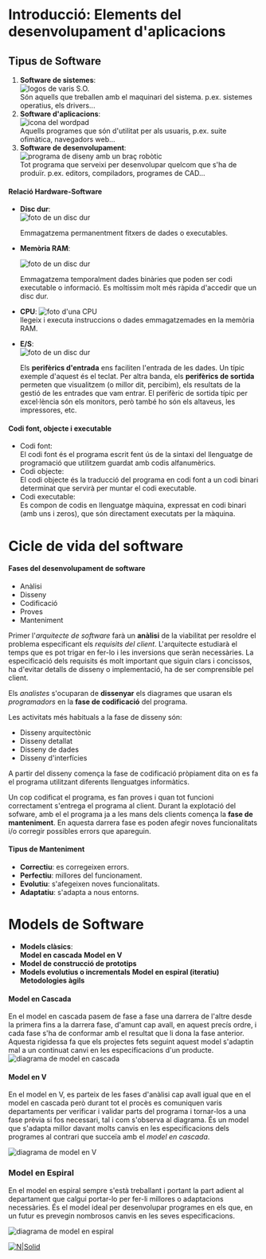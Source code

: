 # Introducció: Elements del desenvolupament d'aplicacions    
## Tipus de Software  
1. **Software de sistemes**:  
   ![logos de varis S.O.](https://raw.githubusercontent.com/jesus-zafra/Apuntes_UF1_1/main/so-icons.jpg)  
   Són aquells que treballen amb el maquinari del sistema. p.ex. sistemes operatius, els drivers...  
2. **Software d'aplicacions**:  
   ![icona del wordpad](https://raw.githubusercontent.com/jesus-zafra/Apuntes_UF1_1/main/wordpad-paint.jpg)  
    Aquells programes que són d'utilitat per als usuaris, p.ex. suite ofimàtica, navegadors web...
3. **Software de desenvolupament**: 
   ![programa de diseny amb un braç robòtic](https://raw.githubusercontent.com/jesus-zafra/Apuntes_UF1_1/main/autocad-brazo-robot.jpg)  
    Tot programa que serveixi per desenvolupar quelcom que s'ha de produïr. p.ex. editors, compiladors, programes de CAD...
  
#### Relació Hardware-Software  
* **Disc dur**:  
   ![foto de un disc dur](https://raw.githubusercontent.com/jesus-zafra/Apuntes_UF1_1/main/disco-duro.jpg) 
  
    Emmagatzema permanentment fitxers de dades o executables.
* **Memòria RAM**: 
  
   ![foto de un disc dur](https://raw.githubusercontent.com/jesus-zafra/Apuntes_UF1_1/main/memoria-ram.jpg)  
  
    Emmagatzema temporalment dades binàries que poden ser codi executable o informació. Es moltíssim molt més ràpida d'accedir que un disc dur.
* **CPU**: 
   ![foto d'una CPU](https://raw.githubusercontent.com/jesus-zafra/Apuntes_UF1_1/main/cpu.jpg)  
    llegeix i executa instruccions o dades emmagatzemades en la memòria RAM.
* **E/S**:  
   ![foto de un disc dur](https://raw.githubusercontent.com/jesus-zafra/Apuntes_UF1_1/main/perifericos.gif)  
  
    Els **perifèrics d'entrada** ens faciliten l'entrada de les dades. Un típic exemple d'aquest és el teclat. Per altra banda, els **perifèrics de sortida** permeten que visualitzem (o millor dit, percibim), els resultats de la gestió de les entrades que vam entrar. El perifèric de sortida típic per excel·lència són els monitors, però també ho són els altaveus, les impressores, etc.
  
#### Codi font, objecte i executable  
* Codi font:   
    El codi font és el programa escrit fent ús de la sintaxi del llenguatge de programació que utilitzem guardat amb codis alfanumèrics.
* Codi objecte:  
    El codi objecte és la traducció del programa en codi font a un codi binari determinat que servirà per muntar el codi executable.
* Codi executable:  
    Es compon de codis en llenguatge màquina, expressat en codi binari (amb uns i zeros), que són directament executats per la màquina.
# Cicle de vida del software  
#### Fases del desenvolupament de software    
* Anàlisi
* Disseny
* Codificació
* Proves
* Manteniment
  
Primer l'*arquitecte de software* farà un **anàlisi** de la viabilitat per resoldre el problema especificant els *requisits del client*. L'arquitecte estudiarà el temps que es pot trigar en fer-lo i les inversions que seràn necessàries. La especificació dels requisits és molt important que siguin clars i concissos, ha d'evitar detalls de disseny o implementació, ha de ser comprensible pel client.  
  
Els *analistes* s'ocuparan de **dissenyar** els diagrames que usaran els *programadors* en la **fase de codificació** del programa.
  
Les activitats més habituals a la fase de disseny són:
* Disseny arquitectònic
* Disseny detallat
* Disseny de dades
* Disseny d'interfícies

A partir del disseny comença la fase de codificació pròpiament dita on es fa el programa utilitzant diferents llenguatges informàtics.
  
Un cop codificat el programa, es fan proves i quan tot funcioni correctament s'entrega el programa al client. Durant la explotació del sofware, amb el el programa ja a les mans dels clients comença la **fase de manteniment**. En aquesta darrera fase es poden afegir noves funcionalitats i/o corregir possibles errors que apareguin.
#### Tipus de Manteniment
* **Correctiu**: es corregeixen errors.
* **Perfectiu**: millores del funcionament.
* **Evolutiu**: s'afegeixen noves funcionalitats.
* **Adaptatiu**: s'adapta a nous entorns.
# Models de Software
* **Models clàsics**:  
   **Model en cascada**
   **Model en V**
* **Model de construcció de prototips**
* **Models evolutius o incrementals**
   **Model en espiral (iteratiu)**
   **Metodologies àgils**
#### Model en Cascada
   En el model en cascada pasem de fase a fase una darrera de l'altre desde la primera fins a la darrera fase, d'amunt cap avall, en aquest precís ordre, i cada fase s'ha de conformar amb el resultat que li dona la fase anterior. Aquesta rigidessa fa que els projectes fets seguint aquest model s'adaptin mal a un continuat canvi en les especificacions d'un producte.
   ![diagrama de model en cascada](https://raw.githubusercontent.com/jesus-zafra/Apuntes_UF1_1/main/metodologia-cascada.png)  

#### Model en V
   En el model en V, es parteix de les fases d'anàlisi cap avall igual que en el model en cascada però durant tot el procès es comuniquen varis departaments per verificar i validar parts del programa i tornar-los a una fase prèvia si fos necessari, tal i com s'observa al diagrama. És un model que s'adapta millor davant molts canvis en les especificacions dels programes al contrari que succeïa amb el *model en cascada*.
   
   ![diagrama de model en V](https://raw.githubusercontent.com/jesus-zafra/Apuntes_UF1_1/main/modelo-v.jpg)   
### Model en Espiral
   En el model en espiral sempre s'està treballant i portant la part adient al departament que calgui portar-lo per fer-li millores o adaptacions necessàries. És el model ideal per desenvolupar programes en els que, en un futur es prevegin nombrosos canvis en les seves especificacions.
   
   ![diagrama de model en espiral](https://raw.githubusercontent.com/jesus-zafra/Apuntes_UF1_1/main/model-espiral.png)  


   
[![N|Solid](https://cldup.com/dTxpPi9lDf.thumb.png)]()
